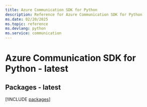 ```yaml
---
title: Azure Communication SDK for Python
description: Reference for Azure Communication SDK for Python
ms.date: 02/20/2025
ms.topic: reference
ms.devlang: python
ms.service: communication
---
```

# Azure Communication SDK for Python - latest
## Packages - latest
[!INCLUDE [packages](communication-index.md)]